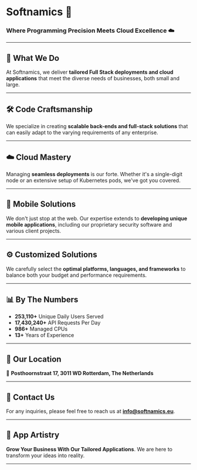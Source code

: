 # Softnamics :rocket:
### Where Programming Precision Meets Cloud Excellence :cloud:

---

## :mag_right: What We Do

At Softnamics, we deliver **tailored Full Stack deployments and cloud applications** that meet the diverse needs of businesses, both small and large.

---

## :hammer_and_wrench: Code Craftsmanship

We specialize in creating **scalable back-ends and full-stack solutions** that can easily adapt to the varying requirements of any enterprise.

---

## :cloud: Cloud Mastery

Managing **seamless deployments** is our forte. Whether it's a single-digit node or an extensive setup of Kubernetes pods, we've got you covered.

---

## :iphone: Mobile Solutions

We don't just stop at the web. Our expertise extends to **developing unique mobile applications**, including our proprietary security software and various client projects.

---

## :gear: Customized Solutions

We carefully select the **optimal platforms, languages, and frameworks** to balance both your budget and performance requirements.

---

## :bar_chart: By The Numbers

- **253,110+** Unique Daily Users Served
- **17,430,240+** API Requests Per Day
- **986+** Managed CPUs
- **13+** Years of Experience

---

## :office: Our Location

:round_pushpin: **Posthoornstraat 17, 3011 WD Rotterdam, The Netherlands**

---

## :email: Contact Us

For any inquiries, please feel free to reach us at **info@softnamics.eu**.

---

## :iphone: App Artistry

**Grow Your Business With Our Tailored Applications**. We are here to transform your ideas into reality.

---

